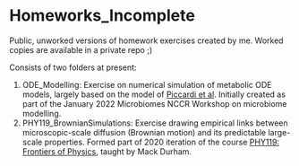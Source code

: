 # Homeworks_Incomplete
 Public, unworked versions of homework exercises created by me. Worked copies are available in a private repo ;)
 
 Consists of two folders at present:
  1.  ODE_Modelling: Exercise on numerical simulation of metabolic ODE models, largely based on the model of [Piccardi et al](https://www.pnas.org/content/116/32/15979.short). Initially created as part of the January 2022 Microbiomes NCCR Workshop on microbiome modelling.
  2.  PHY119_BrownianSimulations: Exercise drawing empirical links between microscopic-scale diffusion (Brownian motion) and its predictable large-scale properties. Formed part of 2020 iteration of the course [PHY119: Frontiers of Physics](https://www.sheffield.ac.uk/polopoly_fs/1.504451!/file/PHY119.pdf), taught by Mack Durham.
